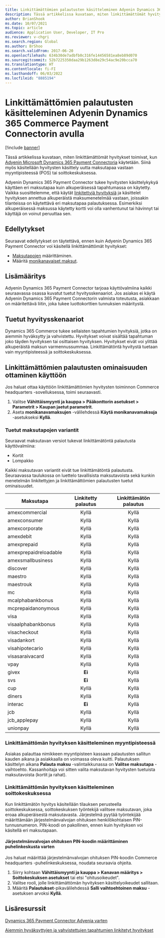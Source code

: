 ```yaml
---
title: Linkittämättömien palautusten käsitteleminen Adyenin Dynamics 365 Commerce Payment Connectorin avulla
description: Tässä artikkelissa kuvataan, miten linkittämättömät hyvitykset toimivat, kun Adyenin Microsoft Dynamics 365 Payment Connectoria käytetään.
author: BrianShook
ms.date: 10/07/2021
ms.topic: article
audience: Application User, Developer, IT Pro
ms.reviewer: v-chgri
ms.search.region: Global
ms.author: BrShoo
ms.search.validFrom: 2017-06-20
ms.openlocfilehash: 634b30de7adbfb0c316fe14456581ea8eb89d070
ms.sourcegitcommit: 52b7225350daa29b1263d8e29c54ac9e20bcca70
ms.translationtype: HT
ms.contentlocale: fi-FI
ms.lasthandoff: 06/03/2022
ms.locfileid: "8885194"
---
```

# <a name="process-unlinked-refunds-with-the-dynamics-365-commerce-payment-connector-for-adyen"></a>Linkittämättömien palautusten käsitteleminen Adyenin Dynamics 365 Commerce Payment Connectorin avulla

[!include [banner](../includes/banner.md)]

Tässä artikkelissa kuvataan, miten linkittämättömät hyvitykset toimivat, kun [Adyenin Microsoft Dynamics 365 Payment Connectoria](adyen-connector.md) käytetään. Siinä myös käsitellään hyvitysten käsittely uutta maksutapaa vastaan myyntipisteessä (POS) tai soittokeskuksessa.

Adyenin Dynamics 365 Payment Connector tukee hyvitysten käsittelykykyä käyttäen eri maksutapaa kuin alkuperäisessä tapahtumassa on käytetty. Vaikka suosittelemme, että käytät [linkitettyjä hyvityksiä](linked-refunds.md) ja käsittelet hyvityksen annettua alkuperäistä maksumenetelmää vastaan, joissakin tilanteissa on käytettävä eri maksutapaa palautuksessa. Esimerkiksi alkuperäisessä maksussa käytetty kortti voi olla vanhentunut tai hävinnyt tai käyttäjä on voinut peruuttaa sen.

## <a name="prerequisites"></a>Edellytykset

Seuraavat edellytykset on täytettävä, ennen kuin Adyenin Dynamics 365 Payment Connector voi käsitellä linkittämättömät hyvitykset:

- [Maksutapojen](../payment-methods.md) määrittäminen.
- Määritä [monikanavaiset maksut](../omni-channel-payments.md).

## <a name="additional-configuration"></a>Lisämääritys

Adyenin Dynamics 365 Payment Connector tarjoaa käyttövalmiina kaikki seuraavassa osassa kuvatut tuetut hyvitysskenaariot. Jos asiakas ei käytä Adyenin Dynamics 365 Payment Connectorin valmista toteutusta, asiakkaan on määritettävä liitin, joka tukee luottokorttien tunnuksien määritystä.

## <a name="supported-refund-scenarios"></a>Tuetut hyvitysskenaariot

Dynamics 365 Commerce tukee sellaisten tapahtumien hyvityksiä, jotka on aiemmin hyväksytty ja vahvistettu. Hyvitykset voivat sisältää tapahtuman joko täyden hyvityksen tai osittaisen hyvityksen. Hyvitykset eivät voi ylittää alkuperäistä maksun varmennussummaa. Linkittämätöntä hyvitystä tuetaan vain myyntipisteessä ja soittokeskuksessa.

## <a name="enable-unlinked-refunds-functionality"></a>Linkittämättömien palautusten ominaisuuden ottaminen käyttöön

Jos haluat ottaa käyttöön linkittämättömien hyvitysten toiminnon Commerce headquarters -sovelluksessa, toimi seuraavasti.

1. Valitse **Vähittäismyynti ja kauppa \> Pääkonttorin asetukset \> Parametrit \> Kaupan jaetut parametrit**.
1. Aseta **monikanavamaksujen** -välilehdessä **Käytä monikanavamaksuja** -asetukseksi **Kyllä**.

### <a name="supported-payment-method-variants"></a>Tuetut maksutapojen variantit

Seuraavat maksutavan versiot tukevat linkittämätöntä palautusta käyttövalmiina:

- Kortit
- Lompakko

Kaikki maksutavan variantit eivät tue linkittämätöntä palautusta. Seuraavassa taulukossa on luettelo tavallisista maksutavoista sekä kunkin menetelmän linkitettyjen ja linkittämättömien palautusten tuetut ominaisuudet.

| Maksutapa        | Linkitetty palautus | Linkittämätön palautus |
|-----------------------|:-------------:|:---------------:|
| amexcommercial        | Kyllä           | Kyllä             |
| amexconsumer          | Kyllä           | Kyllä             |
| amexcorporate         | Kyllä           | Kyllä             |
| amexdebit             | Kyllä           | Kyllä             |
| amexprepaid           | Kyllä           | Kyllä             |
| amexprepaidreloadable | Kyllä           | Kyllä             |
| amexsmallbusiness     | Kyllä           | Kyllä             |
| discover              | Kyllä           | Kyllä             |
| maestro               | Kyllä           | Kyllä             |
| maestrouk             | Kyllä           | Kyllä             |
| mc                    | Kyllä           | Kyllä             |
| mcalphabankbonus      | Kyllä           | Kyllä             |
| mcprepaidanonymous    | Kyllä           | Kyllä             |
| visa                  | Kyllä           | Kyllä             |
| visaalphabankbonus    | Kyllä           | Kyllä             |
| visacheckout          | Kyllä           | Kyllä             |
| visadankort           | Kyllä           | Kyllä             |
| visahipotecario       | Kyllä           | Kyllä             |
| visasaraivacard       | Kyllä           | Kyllä             |
| vpay                  | Kyllä           | Kyllä             |
| givex                 | **Ei**        | Kyllä             |
| svs                   | **Ei**        | Kyllä             |
| cup                   | Kyllä           | Kyllä             |
| diners                | Kyllä           | Kyllä             |
| interac               | **Ei**        | Kyllä             |
| jcb                   | Kyllä           | Kyllä             |
| jcb_applepay          | Kyllä           | Kyllä             |
| unionpay              | Kyllä           | Kyllä             |

### <a name="process-an-unlinked-refund-in-pos"></a>Linkittämättömän hyvityksen käsitteleminen myyntipisteessä

Asiakas palauttaa nimikkeen myyntipisteen kassaan palautusten sallitun kauden aikana ja asiakkaalla on voimassa oleva kuitti. Palautuksen käsittelyn aikana **Palauta maksu** -valintaikkunassa on **Valitse maksutapa** -vaihtoehto. Kassanhoitaja voi sitten valita maksutavan hyvitysten tuetuista maksutavoista (kortit ja rahat).

### <a name="process-an-unlinked-refund-in-call-center"></a>Linkittämättömän hyvityksen käsitteleminen soittokeskuksessa

Kun linkittämätön hyvitys käsitellään tilauksen perusteella soittokeskuksessa, soittokeskuksen työntekijä valitsee maksutavan, joka eroaa alkuperäisestä maksutavasta. Järjestelmä pyytää työntekijää määrittämään järjestelmänvalvojan ohituksen henkilökohtaisen PIN-tunnusnumeron. PIN-koodi on pakollinen, ennen kuin hyvityksen voi käsitellä eri maksutapaan.

#### <a name="set-up-an-administrator-override-pin-for-call-center"></a>Järjestelmänvalvojan ohituksen PIN-koodin määrittäminen puhelinkeskusta varten

Jos haluat määrittää järjestelmänvalvojan ohituksen PIN-koodin Commerce headquarters -puhelinkeskuksessa, noudata seuraavia ohjeita.

1. Siirry kohtaan **Vähittäismyynti ja kauppa \> Kanavan määritys \> Soittokeskuksen asetukset** tai etsi "ohitusoikeudet".
1. Valitse rooli, jolle linkittämättömän hyvityksen käsittelyoikeudet sallitaan.
1. Määritä **Palautukset**-pikavälilehdessä **Salli vaihtoehtoinen maksu** -asetuksen arvoksi **Kyllä**.

## <a name="additional-resources"></a>Lisäresurssit

[Dynamics 365 Payment Connector Adyenia varten](adyen-connector.md)

[Aiemmin hyväksyttyjen ja vahvistettujen tapahtumien linkitetyt hyvitykset](linked-refunds.md)
